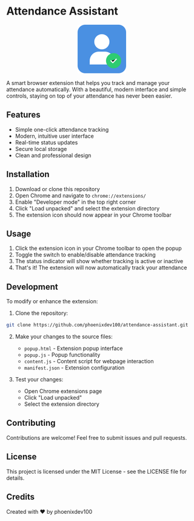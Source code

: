 # Attendance Assistant

<div align="center">
  <img src="assets/logo.svg" alt="Attendance Assistant Logo" width="128" height="128">
</div>

A smart browser extension that helps you track and manage your attendance automatically. With a beautiful, modern interface and simple controls, staying on top of your attendance has never been easier.

## Features

- Simple one-click attendance tracking
- Modern, intuitive user interface
- Real-time status updates
- Secure local storage
- Clean and professional design

## Installation

1. Download or clone this repository
2. Open Chrome and navigate to `chrome://extensions/`
3. Enable "Developer mode" in the top right corner
4. Click "Load unpacked" and select the extension directory
5. The extension icon should now appear in your Chrome toolbar

## Usage

1. Click the extension icon in your Chrome toolbar to open the popup
2. Toggle the switch to enable/disable attendance tracking
3. The status indicator will show whether tracking is active or inactive
4. That's it! The extension will now automatically track your attendance

## Development

To modify or enhance the extension:

1. Clone the repository:

```bash
git clone https://github.com/phoenixdev100/attendance-assistant.git
```

2. Make your changes to the source files:

   - `popup.html` - Extension popup interface
   - `popup.js` - Popup functionality
   - `content.js` - Content script for webpage interaction
   - `manifest.json` - Extension configuration

3. Test your changes:
   - Open Chrome extensions page
   - Click "Load unpacked"
   - Select the extension directory

## Contributing

Contributions are welcome! Feel free to submit issues and pull requests.

## License

This project is licensed under the MIT License - see the LICENSE file for details.

## Credits

Created with ❤️ by phoenixdev100
